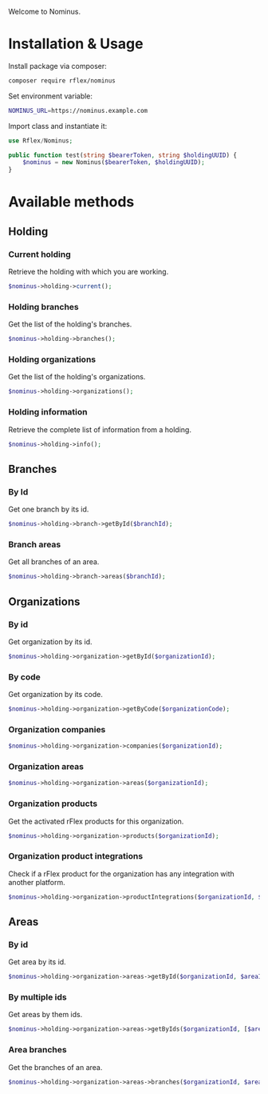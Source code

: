 Welcome to Nominus.

# Installation & Usage

Install package via composer:

```bash
composer require rflex/nominus
```

Set environment variable:
```bash
NOMINUS_URL=https://nominus.example.com
```

Import class and instantiate it:
```php
use Rflex/Nominus;

public function test(string $bearerToken, string $holdingUUID) {
    $nominus = new Nominus($bearerToken, $holdingUUID);
}
```


# Available methods

## Holding

### Current holding
Retrieve the holding with which you are working.
```php
$nominus->holding->current();
```

### Holding branches
Get the list of the holding's branches.
```php
$nominus->holding->branches();
```

### Holding organizations
Get the list of the holding's organizations.
```php
$nominus->holding->organizations();
```

### Holding information
Retrieve the complete list of information from a holding.
```php
$nominus->holding->info();
```

## Branches
### By Id
Get one branch by its id.
```php
$nominus->holding->branch->getById($branchId);
```

### Branch areas
Get all branches of an area.
```php
$nominus->holding->branch->areas($branchId);
```

## Organizations
### By id
Get organization by its id.
```php
$nominus->holding->organization->getById($organizationId);
```

### By code
Get organization by its code.
```php
$nominus->holding->organization->getByCode($organizationCode);
```

### Organization companies
```php
$nominus->holding->organization->companies($organizationId);
```

### Organization areas
```php
$nominus->holding->organization->areas($organizationId);
```

### Organization products
Get the activated rFlex products for this organization.
```php
$nominus->holding->organization->products($organizationId);
```

### Organization product integrations
Check if a rFlex product for the organization has any integration with another platform.
```php
$nominus->holding->organization->productIntegrations($organizationId, $productId);
```

## Areas
### By id
Get area by its id.
```php
$nominus->holding->organization->areas->getById($organizationId, $areaId);
```

### By multiple ids
Get areas by them ids.
```php
$nominus->holding->organization->areas->getByIds($organizationId, [$areaId1, $areaId2, $areaId3]);
```

### Area branches
Get the branches of an area.
```php
$nominus->holding->organization->areas->branches($organizationId, $areaId);
```
